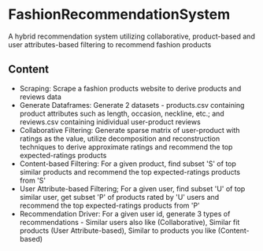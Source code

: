 # FashionRecommendationSystem
A hybrid recommendation system utilizing collaborative, product-based and user attributes-based filtering to recommend fashion products

## Content
- Scraping: Scrape a fashion products website to derive products and reviews data
- Generate Dataframes: Generate 2 datasets - products.csv containing product attributes such as length, occasion, neckline, etc.; and reviews.csv containing inidividual user-product reviews
- Collaborative Filtering: Generate sparse matrix of user-product with ratings as the value, utilize decomposition and reconstruction techniques to derive approximate ratings and recommend the top expected-ratings products
- Content-based Filtering: For a given product, find subset 'S' of top similar products and recommend the top expected-ratings products from 'S'
- User Attribute-based Filtering; For a given user, find subset 'U' of top similar user, get subset 'P' of products rated by 'U' users and recommend the top expected-ratings products from 'P'
- Recommendation Driver: For a given user id, generate 3 types of recommendations - Similar users also like (Collaborative), Similar fit products (User Attribute-based), Similar to products you like (Content-based)
